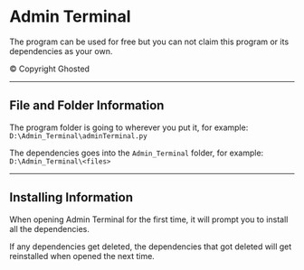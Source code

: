 # Admin Terminal

The program can be used for free but you can not claim this program or its dependencies as your own.

© Copyright Ghosted

---

## File and Folder Information

The program folder is going to wherever you put it, for example: `D:\Admin_Terminal\adminTerminal.py`

The dependencies goes into the `Admin_Terminal` folder, for example: `D:\Admin_Terminal\<files>`

---

## Installing Information

When opening Admin Terminal for the first time, it will prompt you to install all the dependencies.

If any dependencies get deleted, the dependencies that got deleted will get reinstalled when opened the next time.
